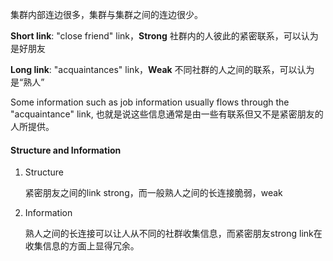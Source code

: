 集群内部连边很多，集群与集群之间的连边很少。

**Short link**:  "close friend" link，**Strong** 社群内的人彼此的紧密联系，可以认为是好朋友

**Long link**: "acquaintances" link，**Weak** 不同社群的人之间的联系，可以认为是“熟人”

Some information such as job information usually flows through the "acquaintance" link, 也就是说这些信息通常是由一些有联系但又不是紧密朋友的人所提供。

#### Structure and Information

1. Structure

   紧密朋友之间的link strong，而一般熟人之间的长连接脆弱，weak

2. Information

   熟人之间的长连接可以让人从不同的社群收集信息，而紧密朋友strong link在收集信息的方面上显得冗余。